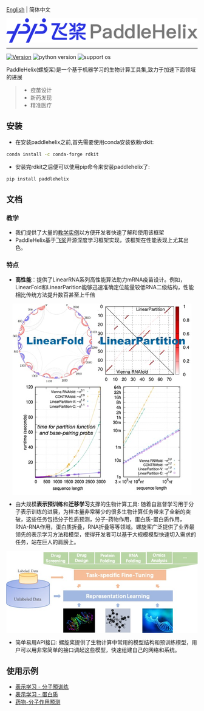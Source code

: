 [English](README.md) | 简体中文

<p align="center">
<img src="./.github/paddlehelix_logo.png" align="middle"
</p>

------
[![Version](https://img.shields.io/github/release/PaddlePaddle/PaddleHelix.svg)](https://github.com/PaddlePaddle/PaddleHelix/releases)
![python version](https://img.shields.io/badge/python-3.6+-orange.svg)
![support os](https://img.shields.io/badge/os-linux%2C%20win%2C%20mac-yellow.svg)

PaddleHelix(螺旋桨)是一个基于机器学习的生物计算工具集,致力于加速下面领域的进展
> * 疫苗设计
> * 新药发现
> * 精准医疗

## 安装
* 在安装paddlehelix之前,首先需要使用conda安装依赖rdkit:
```bash
conda install -c conda-forge rdkit
```
* 安装完rdkit之后便可以使用pip命令来安装paddlehelix了:
```bash
pip install paddlehelix
```


## 文档
### 教学
* 我们提供了大量的[教学实例](./tutorials)以方便开发者快速了解和使用该框架
* PaddleHelix基于[飞桨](https://github.com/paddlepaddle/paddle)开源深度学习框架实现，该框架在性能表现上尤其出色。

### 特点

* **高性能**：提供了LinearRNA系列高性能算法助力mRNA疫苗设计。例如，LinearFold和LinearParition能够迅速准确定位能量较低RNA二级结构，性能相比传统方法提升数百甚至上千倍
<p align="center">
<img src="./.github/LinearRNA.jpg" align="middle"
</p>
  
* 由大规模**表示预训练**和**迁移学习**支撑的生物计算工具: 随着自监督学习用于分子表示训练的进展，为样本量非常稀少的很多生物计算任务带来了全新的突破，这些任务包括分子性质预测，分子-药物作用，蛋白质-蛋白质作用，RNA-RNA作用，蛋白质折叠，RNA折叠等等领域。螺旋桨广泛提供了业界最领先的表示学习方法和模型，使得开发者可以基于大规模模型快速切入需求的任务，站在巨人的肩膀上。
<p align="center">
<img src="./.github/paddlehelix_features.jpg" align="middle"
</p>

* 简单易用API接口: 螺旋桨提供了生物计算中常用的模型结构和预训练模型，用户可以用非常简单的接口调起这些模型，快速组建自己的网络和系统。

## 使用示例
* [表示学习 - 分子预训练](./apps/pretrained_compound)
* [表示学习 - 蛋白质](./apps/pretrained_protein)
* [药物-分子作用预测](./apps/drug_target_interaction)
